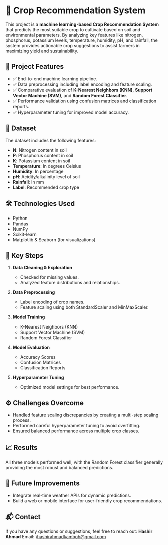 # 🌱 Crop Recommendation System

This project is a **machine learning-based Crop Recommendation System** that predicts the most suitable crop to cultivate based on soil and environmental parameters. By analyzing key features like nitrogen, phosphorus, potassium levels, temperature, humidity, pH, and rainfall, the system provides actionable crop suggestions to assist farmers in maximizing yield and sustainability.

## 🚀 Project Features

* ✅ End-to-end machine learning pipeline.
* ✅ Data preprocessing including label encoding and feature scaling.
* ✅ Comparative evaluation of **K-Nearest Neighbors (KNN)**, **Support Vector Machine (SVM)**, and **Random Forest Classifier**.
* ✅ Performance validation using confusion matrices and classification reports.
* ✅ Hyperparameter tuning for improved model accuracy.

## 📂 Dataset

The dataset includes the following features:

* **N**: Nitrogen content in soil
* **P**: Phosphorus content in soil
* **K**: Potassium content in soil
* **Temperature**: In degrees Celsius
* **Humidity**: In percentage
* **pH**: Acidity/alkalinity level of soil
* **Rainfall**: In mm
* **Label**: Recommended crop type

## 🛠️ Technologies Used

* Python
* Pandas
* NumPy
* Scikit-learn
* Matplotlib & Seaborn (for visualizations)

## 📝 Key Steps

1. **Data Cleaning & Exploration**

   * Checked for missing values.
   * Analyzed feature distributions and relationships.

2. **Data Preprocessing**

   * Label encoding of crop names.
   * Feature scaling using both StandardScaler and MinMaxScaler.

3. **Model Training**

   * K-Nearest Neighbors (KNN)
   * Support Vector Machine (SVM)
   * Random Forest Classifier

4. **Model Evaluation**

   * Accuracy Scores
   * Confusion Matrices
   * Classification Reports

5. **Hyperparameter Tuning**

   * Optimized model settings for best performance.

## ⚙️ Challenges Overcome

* Handled feature scaling discrepancies by creating a multi-step scaling process.
* Performed careful hyperparameter tuning to avoid overfitting.
* Ensured balanced performance across multiple crop classes.

## 📈 Results

All three models performed well, with the Random Forest classifier generally providing the most robust and balanced predictions.

## 🤝 Future Improvements

* Integrate real-time weather APIs for dynamic predictions.
* Build a web or mobile interface for user-friendly crop recommendations.

## 📬 Contact

If you have any questions or suggestions, feel free to reach out:
**Hashir Ahmad**
Email: \hashirahmadkamboh@gmail.com


